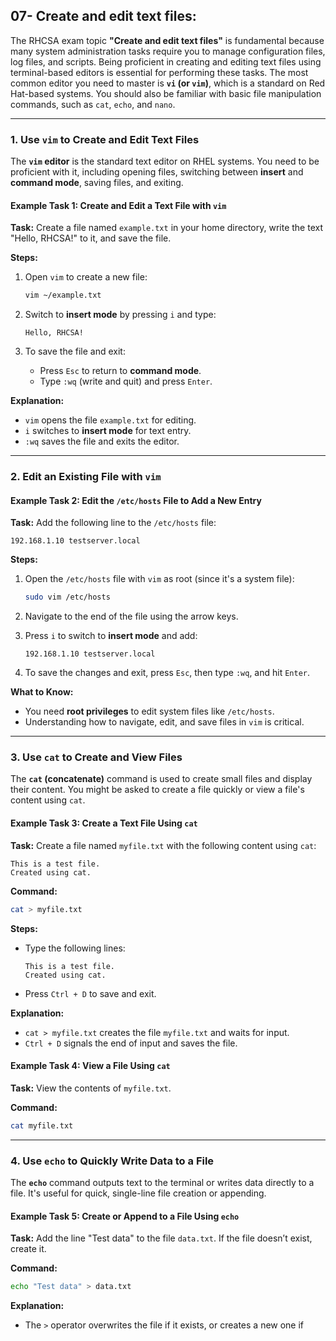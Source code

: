 ## 07- Create and edit text files:

The RHCSA exam topic **"Create and edit text files"** is fundamental because many system administration tasks require you to manage configuration files, log files, and scripts. Being proficient in creating and editing text files using terminal-based editors is essential for performing these tasks. The most common editor you need to master is **`vi` (or `vim`)**, which is a standard on Red Hat-based systems. You should also be familiar with basic file manipulation commands, such as `cat`, `echo`, and `nano`.

---

### **1. Use `vim` to Create and Edit Text Files**

The **`vim` editor** is the standard text editor on RHEL systems. You need to be proficient with it, including opening files, switching between **insert** and **command mode**, saving files, and exiting.

#### **Example Task 1: Create and Edit a Text File with `vim`**

**Task:** Create a file named `example.txt` in your home directory, write the text "Hello, RHCSA!" to it, and save the file.

**Steps:**
1. Open `vim` to create a new file:
   ```bash
   vim ~/example.txt
   ```

2. Switch to **insert mode** by pressing `i` and type:
   ```
   Hello, RHCSA!
   ```

3. To save the file and exit:
   - Press `Esc` to return to **command mode**.
   - Type `:wq` (write and quit) and press `Enter`.

**Explanation:**
- `vim` opens the file `example.txt` for editing.
- `i` switches to **insert mode** for text entry.
- `:wq` saves the file and exits the editor.

---

### **2. Edit an Existing File with `vim`**

#### **Example Task 2: Edit the `/etc/hosts` File to Add a New Entry**

**Task:** Add the following line to the `/etc/hosts` file:
```
192.168.1.10 testserver.local
```

**Steps:**
1. Open the `/etc/hosts` file with `vim` as root (since it's a system file):
   ```bash
   sudo vim /etc/hosts
   ```

2. Navigate to the end of the file using the arrow keys.

3. Press `i` to switch to **insert mode** and add:
   ```
   192.168.1.10 testserver.local
   ```

4. To save the changes and exit, press `Esc`, then type `:wq`, and hit `Enter`.

**What to Know:**
- You need **root privileges** to edit system files like `/etc/hosts`.
- Understanding how to navigate, edit, and save files in `vim` is critical.

---

### **3. Use `cat` to Create and View Files**

The **`cat` (concatenate)** command is used to create small files and display their content. You might be asked to create a file quickly or view a file's content using `cat`.

#### **Example Task 3: Create a Text File Using `cat`**

**Task:** Create a file named `myfile.txt` with the following content using `cat`:
```
This is a test file.
Created using cat.
```

**Command:**
```bash
cat > myfile.txt
```

**Steps:**
- Type the following lines:
  ```
  This is a test file.
  Created using cat.
  ```
- Press `Ctrl + D` to save and exit.

**Explanation:**
- `cat > myfile.txt` creates the file `myfile.txt` and waits for input.
- `Ctrl + D` signals the end of input and saves the file.

#### **Example Task 4: View a File Using `cat`**

**Task:** View the contents of `myfile.txt`.

**Command:**
```bash
cat myfile.txt
```

---

### **4. Use `echo` to Quickly Write Data to a File**

The **`echo`** command outputs text to the terminal or writes data directly to a file. It's useful for quick, single-line file creation or appending.

#### **Example Task 5: Create or Append to a File Using `echo`**

**Task:** Add the line "Test data" to the file `data.txt`. If the file doesn’t exist, create it.

**Command:**
```bash
echo "Test data" > data.txt
```

**Explanation:**
- The `>` operator overwrites the file if it exists, or creates a new one if
